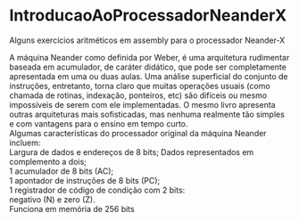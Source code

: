 # IntroducaoAoProcessadorNeanderX
Alguns exercícios aritméticos em assembly para o processador Neander-X


A máquina Neander como definida por Weber, é
uma arquitetura rudimentar baseada em acumulador, de
caráter didático, que pode ser completamente
apresentada em uma ou duas aulas. Uma análise
superficial do conjunto de instruções, entretanto, torna
claro que muitas operações usuais (como chamada de
rotinas, indexação, ponteiros, etc) são difíceis ou
mesmo impossíveis de serem com ele implementadas.
O mesmo livro apresenta outras arquiteturas mais
sofisticadas, mas nenhuma realmente tão simples e com
vantagens para o ensino em tempo curto.<br>
Algumas características do processador original da
máquina Neander incluem:<br>
Largura de dados e endereços de 8 bits;
Dados representados em complemento a dois;<br>
1 acumulador de 8 bits (AC);<br>
1 apontador de instruções de 8 bits (PC);<br>
1 registrador de código de condição com 2 bits:<br>
negativo (N) e zero (Z).<br>
Funciona em memória de 256 bits
